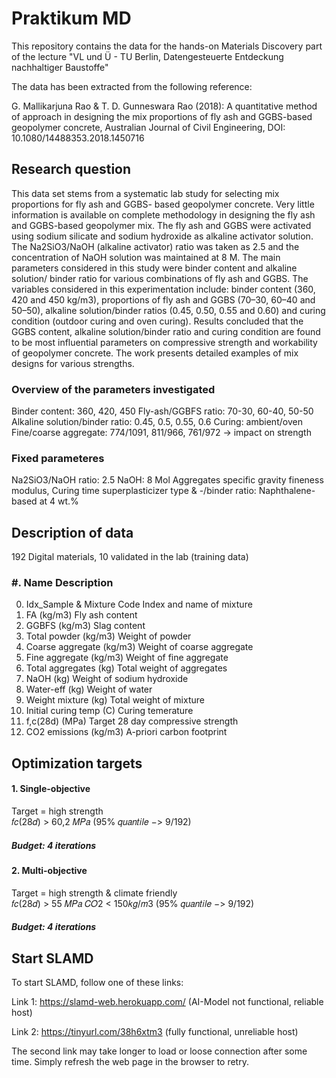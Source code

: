 # Praktikum MD

This repository contains the data for the hands-on Materials Discovery part of the lecture  "VL und Ü - TU Berlin, Datengesteuerte Entdeckung nachhaltiger Baustoffe"

The data has been extracted from the following reference: 

G. Mallikarjuna Rao & T. D. Gunneswara Rao (2018): A quantitative method of approach in designing the mix proportions of fly ash and GGBS-based geopolymer concrete, Australian Journal of Civil Engineering, DOI: 10.1080/14488353.2018.1450716

## Research question
This data set stems from a systematic lab study for selecting mix proportions for fly ash and GGBS- based geopolymer concrete. Very little information is available on complete methodology in designing the fly ash and GGBS-based geopolymer mix. The fly ash and GGBS were activated using sodium silicate and sodium hydroxide as alkaline activator solution. The Na2SiO3/NaOH (alkaline activator) ratio was taken as 2.5 and the concentration of NaOH solution was maintained at 8 M. The main parameters considered in this study were binder content and alkaline solution/ binder ratio for various combinations of fly ash and GGBS. The variables considered in this experimentation include: binder content (360, 420 and 450 kg/m3), proportions of fly ash and GGBS (70–30, 60–40 and 50–50), alkaline solution/binder ratios (0.45, 0.50, 0.55 and 0.60) and curing condition (outdoor curing and oven curing). Results concluded that the GGBS content, alkaline solution/binder ratio and curing condition are found to be most influential parameters on compressive strength and workability of geopolymer concrete. The work presents detailed examples of mix designs for various strengths.

### Overview of the parameters investigated
Binder content: 360, 420, 450
Fly-ash/GGBFS ratio: 70-30, 60-40, 50-50
Alkaline solution/binder ratio: 0.45, 0.5, 0.55, 0.6
Curing: ambient/oven
Fine/coarse aggregate: 774/1091, 811/966, 761/972
-> impact on strength 

### Fixed parameteres
Na2SiO3/NaOH ratio: 2.5 
NaOH: 8 Mol
Aggregates specific gravity
fineness modulus, Curing time 
superplasticizer type & -/binder ratio: Naphthalene-based at 4 wt.%

## Description of data

192 Digital materials, 10 validated in the lab (training data)

### #.  Name			                    Description
0.  Idx_Sample & Mixture Code 	  Index and name of mixture 
1.  FA (kg/m3)		                Fly ash content
2.  GGBFS (kg/m3)		              Slag content
3.  Total powder (kg/m3)	        Weight of powder
4.  Coarse aggregate (kg/m3)	    Weight of coarse aggregate 
5.  Fine aggregate (kg/m3)	      Weight of fine aggregate 
6.  Total aggregates (kg)	        Total weight of aggregates 
7.  NaOH (kg)		                  Weight of sodium hydroxide
8.  Water-eff (kg)		            Weight of water
9.  Weight mixture (kg)	          Total weight of mixture
10. Initial curing temp (C)	      Curing temerature	
11. f,c(28d) (MPa) 		            Target 28 day compressive strength
12. CO2 emissions (kg/m3)	        A-priori carbon footprint

## Optimization targets

#### 1. Single-objective
Target = high strength			
 	𝑓𝑐(28𝑑) > 60,2 𝑀𝑃𝑎 		 (95% 𝑞𝑢𝑎𝑛𝑡𝑖𝑙𝑒 −> 9/192) 
##### Budget: 4 iterations


#### 2. Multi-objective 
Target = high strength & climate friendly 	
	𝑓𝑐(28𝑑) > 55 𝑀𝑃𝑎
		𝐶𝑂2  < 150𝑘𝑔/𝑚3		(95% 𝑞𝑢𝑎𝑛𝑡𝑖𝑙𝑒 −> 9/192) 
##### Budget: 4 iterations

## Start SLAMD

To start SLAMD, follow one of these links:

Link 1: https://slamd-web.herokuapp.com/ (AI-Model not functional, reliable host)

Link 2: https://tinyurl.com/38h6xtm3 (fully functional, unreliable host)

The second link may take longer to load or loose connection after some time. Simply refresh the web page in the browser to retry.


